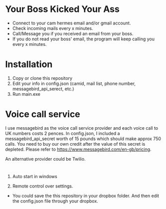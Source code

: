 # Your Boss Kicked Your Ass

* Connect to your cam hermes email and/or gmail account.
* Check incoming mails every x minutes.
* Call/Message you if you received an email from your boss.  
* If you do not read your boss' email, the program will keep calling you every x minutes. 

# Installation 
1. Copy or clone this repository 
2. Edit your info in config.json (camid, mail list, phone number, messagebird_api_serect, etc.)
3. Run main.exe


# Voice call service 
I use messagebird as the voice call service provider and each voice call to UK numbers costs 2 pences. In config.json, I included a messagebird_api_secret worth of 15 pounds which should make approx 750 calls. You need to buy our own credit after the value of this secret is depleted. Please refer to https://www.messagebird.com/en-gb/pricing.

An alternative provider could be Twilio.

# 
1. Auto start in windows

2. Remote control over settings.
* You could save the this repository in your dropbox folder. And then edit the config.json file through your dropbox.
